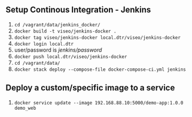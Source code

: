 ## Setup Continous Integration - Jenkins

1. `cd /vagrant/data/jenkins_docker/`
2. `docker build -t viseo/jenkins-docker .`
3. `docker tag viseo/jenkins-docker local.dtr/viseo/jenkins-docker`
4. `docker login local.dtr`
5. user/password is *jenkins/password*
6. `docker push local.dtr/viseo/jenkins-docker`
7. `cd /vagrant/data/`
8. `docker stack deploy --compose-file docker-compose-ci.yml jenkins`

## Deploy a custom/specific image to a service

1. `docker service update --image 192.168.88.10:5000/demo-app:1.0.0 demo_web`

<!--
## Deploy Service Manually

1. `docker stack deploy --compose-file docker-compose.yml demo`

## Build Demo Web App (Local)

1. `cd /vagrant/data/app`
2. `docker build -t demo-app:1.0.0 .`
3. `docker run -it --rm --name demo-app --network host demo-app:1.0.0`
4. `curl 192.168.88.10:3000`
//5. `docker tag demo-app:1.0.0 192.168.88.10:5000/demo-app:1.0.0`
//6. `docker push 192.168.88.10:5000/demo-app:1.0.0`
-->
